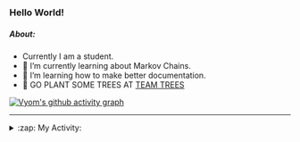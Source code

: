 ### Hello World!

##### About:
- Currently I am a student.
- 🌱 I’m currently learning about Markov Chains.
- 🌱 I’m learning how to make better documentation.
- 🌱 GO PLANT SOME TREES AT [TEAM TREES](https://teamtrees.org/)

[![Vyom's github activity graph](https://activity-graph.herokuapp.com/graph?username=Vyvy-vi)](https://github.com/ashutosh00710/github-readme-activity-graph)

---
<details>
  <summary>:zap: My Activity:</summary>
  
<!--START_SECTION:waka-->
![Code Time](http://img.shields.io/badge/Code%20Time-798%20hrs%2036%20mins-blue)

**I'm a Night 🦉** 

```text
🌞 Morning    72 commits     ██░░░░░░░░░░░░░░░░░░░░░░░   8.87% 
🌆 Daytime    195 commits    ██████░░░░░░░░░░░░░░░░░░░   24.01% 
🌃 Evening    274 commits    ████████░░░░░░░░░░░░░░░░░   33.74% 
🌙 Night      271 commits    ████████░░░░░░░░░░░░░░░░░   33.37%

```
📅 **I'm Most Productive on Sunday** 

```text
Monday       78 commits     ██░░░░░░░░░░░░░░░░░░░░░░░   9.61% 
Tuesday      137 commits    ████░░░░░░░░░░░░░░░░░░░░░   16.87% 
Wednesday    129 commits    ████░░░░░░░░░░░░░░░░░░░░░   15.89% 
Thursday     109 commits    ███░░░░░░░░░░░░░░░░░░░░░░   13.42% 
Friday       107 commits    ███░░░░░░░░░░░░░░░░░░░░░░   13.18% 
Saturday     88 commits     ██░░░░░░░░░░░░░░░░░░░░░░░   10.84% 
Sunday       164 commits    █████░░░░░░░░░░░░░░░░░░░░   20.2%

```


📊 **This Week I Spent My Time On** 

```text
🔥 Editors: 
VS Code                  1 hr 47 mins        █████████████████████░░░░   87.23% 
Vim                      15 mins             ███░░░░░░░░░░░░░░░░░░░░░░   12.77%

🐱‍💻 Projects: 
CSF                      1 hr 44 mins        █████████████████████░░░░   85.41% 
Unknown Project          14 mins             ███░░░░░░░░░░░░░░░░░░░░░░   11.99% 
Quiz-bot                 1 min               ░░░░░░░░░░░░░░░░░░░░░░░░░   1.55% 
praise                   0 secs              ░░░░░░░░░░░░░░░░░░░░░░░░░   0.79% 
file-utils               0 secs              ░░░░░░░░░░░░░░░░░░░░░░░░░   0.27%

```


 Last Updated on 31/05/2022 14:05:12 UTC
<!--END_SECTION:waka-->
</details>
